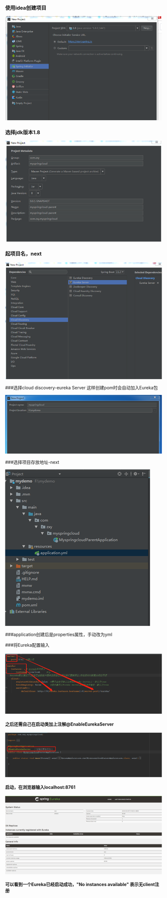 ### **使用idea创建项目**

![](/assets/简易搭建Eureka_1.png)

### 选择jdk版本1.8

![](/assets/简易搭建Eureka_2.png)

### 起项目名，next

![](/assets/简易搭建Eureka_3.png)

###选择cloud discovery-eureka Server 这样创建pom时会自动加入Eureka包

![](/assets/简易搭建Eureka_4.png)

###选择项目存放地址-next



![](/assets/Eureka项目结构.png)



###application创建后是properties属性，手动改为yml

###将Eureka配置输入

#### ![](/assets/Eureka基础配置.png)

#### 之后还需自己在启动类加上注解@EnableEurekaServer
![](/assets/EurekaServer启动类注解.png)


#### 启动，在浏览器输入localhost:8761
![](/assets/EurekaServer启动成功.png)

#### 可以看到一个Eureka已经启动成功，"No instances available" 表示无client注册
